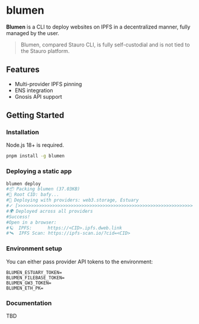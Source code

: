 # blumen

**Blumen** is a CLI to deploy websites on IPFS in a decentralized manner, fully managed by the user.

> Blumen, compared Stauro CLI, is fully self-custodial and is not tied to the Stauro platform.

## Features

- Multi-provider IPFS pinning
- ENS integration
- Gnosis API support

## Getting Started

### Installation

Node.js 18+ is required.

```sh
pnpm install -g blumen
```

### Deploying a static app

```sh
blumen deploy
#📦 Packing blumen (37.03KB)
#🌱 Root CID: bafy...
#📡 Deploying with providers: web3.storage, Estuary
#✓ [>>>>>>>>>>>>>>>>>>>>>>>>>>>>>>>>>>>>>>>>>>>>>>>>>>>>>>>>>>>>>>>>>>>>>>>>>>>>>>>>>>>>>>>>>>>>>>>>>] Finished in 2s
#🌍 Deployed across all providers
#Success!
#Open in a browser:
#🪐  IPFS:      https://<CID>.ipfs.dweb.link
#🛰️  IPFS Scan: https://ipfs-scan.io/?cid=<CID>
```

### Environment setup

You can either pass provider API tokens to the environment:

```env
BLUMEN_ESTUARY_TOKEN=
BLUMEN_FILEBASE_TOKEN=
BLUMEN_GW3_TOKEN=
BLUMEN_ETH_PK=
```

### Documentation

TBD
